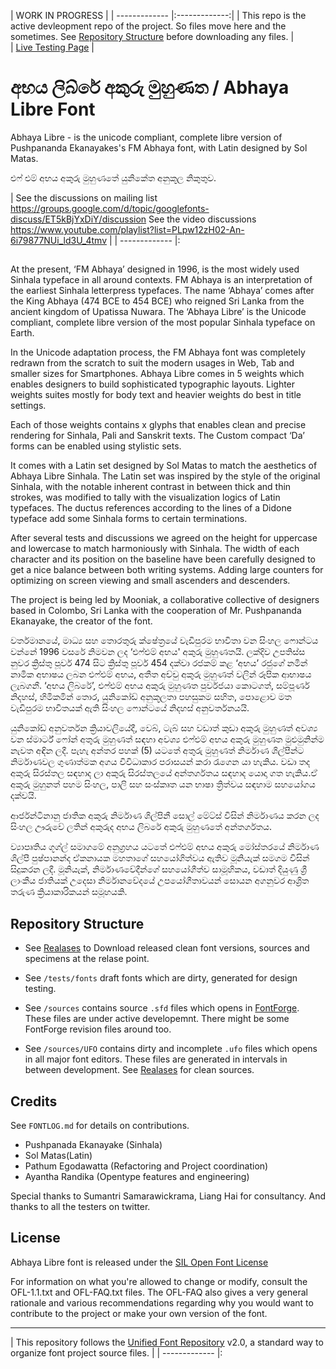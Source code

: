 
|  WORK IN PROGRESS      |
| ------------- |:-------------:|
| This repo is the active devleopment repo of the project. So files move here and the sometimes. See [Repository Structure](#repository-structure) before downloading any files.       |  
|  [Live Testing Page](http://mooniak.com/abhaya-libre-font/tests)      |



අභය ලිබ්රේ අකුරු මුහුණත / Abhaya Libre Font
==============

Abhaya Libre - is the unicode compliant, complete libre version of Pushpananda Ekanayakes's FM Abhaya font, with Latin designed by Sol Matas.

එෆ් එම් අභය අකුරු මුහුණතේ යුනිකේත අනුකූල නිකුතුව.




|   See the discussions on mailing list https://groups.google.com/d/topic/googlefonts-discuss/ET5kBjYxDiY/discussion
See the video discussions https://www.youtube.com/playlist?list=PLpw12zH02-An-6i79877NUi_ld3U_4tmv |
| ------------- |:

##

At the present, ‘FM Abhaya’ designed in 1996, is the most widely used Sinhala typeface in all around contexts. FM Abhaya is an interpretation of the earliest Sinhala letterpress typefaces. The name ‘Abhaya’ comes after the King Abhaya (474 BCE to 454 BCE) who reigned Sri Lanka from the ancient kingdom of Upatissa Nuwara. The ‘Abhaya Libre’ is the Unicode compliant, complete libre version of the most popular Sinhala typeface on Earth.

In the Unicode adaptation process, the FM Abhaya font was completely redrawn from the scratch to suit the modern usages in Web, Tab and smaller sizes for Smartphones. Abhaya Libre comes in 5 weights which enables designers to build sophisticated typographic layouts. Lighter weights suites mostly for body text and heavier weights do best in title settings.

Each of those weights contains x glyphs that enables clean and precise rendering for Sinhala, Pali and Sanskrit texts. The Custom compact ‘Da’ forms can be enabled using stylistic sets.

It comes with a Latin set designed by Sol Matas to match the aesthetics of Abhaya Libre Sinhala. The Latin set was inspired by the style of the original Sinhala, with the notable inherent contrast in between thick and thin strokes, was modified to tally with the visualization logics of Latin typefaces. The ductus references according to the lines of a Didone typeface add some Sinhala forms to certain terminations.

After several tests and discussions we agreed on the height for uppercase and lowercase to match harmoniously with Sinhala. The width of each character and its position on the baseline have been carefully designed to get a nice balance between both writing systems. Adding large counters for optimizing on screen viewing and small ascenders and descenders.

The project is being led by Mooniak, a collaborative collective of designers based in Colombo, Sri Lanka with the cooperation of Mr. Pushpananda Ekanayake, the creator of the font.



වර්තමානයේ, මාධ්‍ය සහ තොරතුරු ක්ෂේත්‍රයේ වැඩිපුරම භාවිතා වන සිංහල ෆොන්ටය වන්නේ 1996 වසරේ  නිමවන ලද ‘එෆ්එම් අභය' අකුරු මුහුණතයි. ලක්දිව උපතිස්ස නුවර ක්‍රිස්තු පූර්ව 474 සිට ක්‍රිස්තු පූර්ව 454 දක්වා රජකම් කළ ‘අභය’ රජුගේ නමින් නාමික අභාෂය ලබන එෆ්එම් අභය, අතීත අච්චු අකුරු මුහුණත් වලින් රූපික ආභාෂය ලැබගනී. ‘අභය ලිබරේ’, එෆ්එම් අභය අකුරු මුහුණත පුර්වජයා කොටගත්, සම්පූර්ණ නිදහස්, හිමිකමින් තොර, යුනිකෝඩ් අනුකූලතා පහසුකම සහිත, පොළොව මත වැඩිපුරම භාවිතයක් ඇති සිංහල ෆොන්ටයේ නිදහස් අනුවර්තනයයි.

යුනිකෝඩ් අනුවර්තන ක්‍රියාවලියේදී, වෙබ්, ටැබ් සහ වඩාත් කුඩා අකුරු මුහුණත් අවශ්‍ය වන ස්මාර්ට් ෆෝන් අතුරු මුහුණත් සඳහා අවශ්‍ය එෆ්එම් අභය අකුරු මුහුණත මුළුමුනින්ම නැවත අඳින ලදී. පැහැ අන්තර පහක් (5) යටතේ අතුරු මුහුණත් නිර්මාණ ශිල්පීන්ට නිර්මාණවල ගුණාත්මක අගය විවිධාකාර පරාසයන් කරා රැගෙන යා හැකිය. වඩා තද අකුරු සිරස්තල සඳහාද ලා අකුරු සිරස්තලයේ අන්තර්ගතය සඳහාද යොදා ගත හැකිය.ඒ අකුරු මුහුනත් පහම සිංහල, පාලි සහ සංස්කෘත යන භාෂා ත්‍රිත්වය සඳහාම සහයෝගය දක්වයි.

ආර්ජන්ටිනානු ජාතික අකුරු නිර්මාණ ශිල්පිනී සොල් මේට්ස් විසින් නිර්මාණය කරන ලද සිංහල ඌරුවේ ලතින් අකුරුද  අභය ලිබරේ අකුරු මුහුණතේ අන්තර්ගතය.

ව්‍යාපෘතිය ගූග්ල් සමාගමේ අනුග්‍රහය යටතේ එෆ්එම් අභය අකුරු මෝස්තරයේ නිර්මාණ ශිල්පී පුෂ්පානන්ද ඒකනායක මහතාගේ සහයෝගිත්වය ඇතිව මූනියැක් සමගම විසින් සිදුකරන ලදී. මූනියැක්, නිර්මාණවේදීන්ගේ සහයෝගීත්ව සාමූහිකය, වඩාත් දියුණු ශ්‍රී ලාංකීය ජාතියක් උදෙසා නිර්මානවේදයේ උපයෝගීතාවයන් සොයන අගනුවර ආශ්‍රිත තරුණ ක්‍රියාකාරිකයන් සමූහයකි.


## Repository Structure

- See [Realases](https://github.com/mooniak/abhaya-libre/releases) to Download released clean font versions, sources and specimens at the relase point.

- See `/tests/fonts` draft fonts which are dirty, generated for design testing.

- See `/sources` contains source `.sfd` files which opens in [FontForge](http://fontforge.github.io/en-US/). These files are under active developemnt. There might be some FontForge revision files around too.

- See `/sources/UFO` contains dirty and incomplete `.ufo` files which opens in all major font editors. These files are generated in intervals in between development. See [Realases](https://github.com/mooniak/abhaya-libre-font/releases) for clean sources.


## Credits

See `FONTLOG.md` for details on contributions.

- Pushpanada Ekanayake (Sinhala)
- Sol Matas(Latin)
- Pathum Egodawatta (Refactoring and Project coordination)
- Ayantha Randika (Opentype features and engineering)

Special thanks to Sumantri Samarawickrama, Liang Hai for consultancy. And thanks to all the testers on twitter.

## License

Abhaya Libre font is released under the  [SIL Open Font License](http://scripts.sil.org/OFL)

For information on what you're allowed to change or modify, consult the
OFL-1.1.txt and OFL-FAQ.txt files. The OFL-FAQ also gives a very general
rationale and various recommendations regarding why you would want to
contribute to the project or make your own version of the font.



***

|   This repository follows the [Unified Font Repository](https://github.com/raphaelbastide/Unified-Font-Repository) v2.0, a standard way to organize font project source files.           |
| ------------- |:
